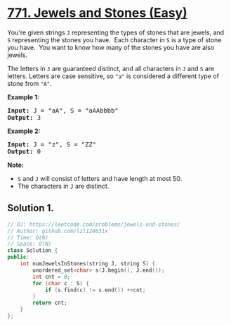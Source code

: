 # [771. Jewels and Stones (Easy)](https://leetcode.com/problems/jewels-and-stones/)

<p>You're given strings <code>J</code> representing the types of stones that are jewels, and <code>S</code> representing the stones you have.&nbsp; Each character in <code>S</code> is a type of stone you have.&nbsp; You want to know how many of the stones you have are also jewels.</p>

<p>The letters in <code>J</code> are guaranteed distinct, and all characters in <code>J</code> and <code>S</code> are letters. Letters are case sensitive, so <code>"a"</code> is considered a different type of stone from <code>"A"</code>.</p>

<p><strong>Example 1:</strong></p>

<pre><strong>Input:</strong> J = "aA", S = "aAAbbbb"
<strong>Output:</strong> 3
</pre>

<p><strong>Example 2:</strong></p>

<pre><strong>Input:</strong> J = "z", S = "ZZ"
<strong>Output:</strong> 0
</pre>

<p><strong>Note:</strong></p>

<ul>
	<li><code>S</code> and <code>J</code> will consist of letters and have length at most 50.</li>
	<li>The characters in <code>J</code> are distinct.</li>
</ul>

## Solution 1.

```cpp
// OJ: https://leetcode.com/problems/jewels-and-stones/
// Author: github.com/lzl124631x
// Time: O(N)
// Space: O(N)
class Solution {
public:
    int numJewelsInStones(string J, string S) {
        unordered_set<char> s(J.begin(), J.end());
        int cnt = 0;
        for (char c : S) {
            if (s.find(c) != s.end()) ++cnt;
        }
        return cnt;
    }
};
```